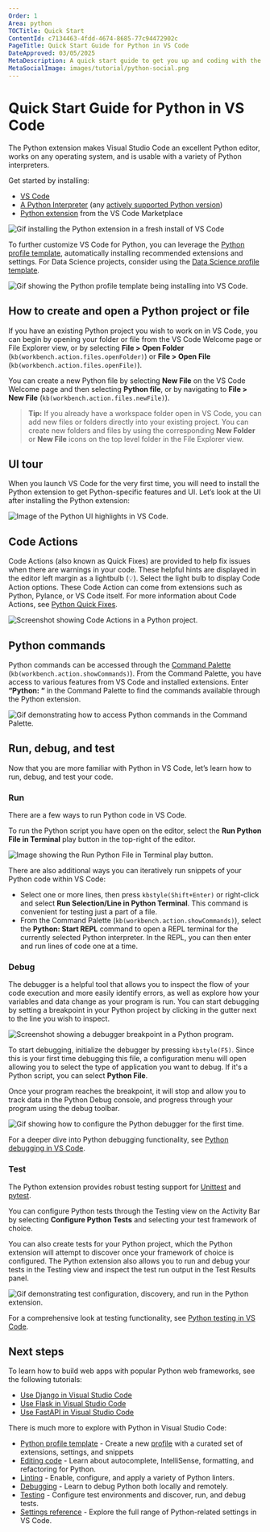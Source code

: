 ```yaml
---
Order: 1
Area: python
TOCTitle: Quick Start
ContentId: c7134463-4fdd-4674-8685-77c94472902c
PageTitle: Quick Start Guide for Python in VS Code
DateApproved: 03/05/2025
MetaDescription: A quick start guide to get you up and coding with the Python extension in Visual Studio Code.
MetaSocialImage: images/tutorial/python-social.png
---
```


# Quick Start Guide for Python in VS Code

The Python extension makes Visual Studio Code an excellent Python editor, works on any operating system, and is usable with a variety of Python interpreters.

Get started by installing:

- [VS Code](https://code.visualstudio.com/)
- [A Python Interpreter](/docs/python/python-tutorial.md#_install-a-python-interpreter) (any [actively supported Python version](https://devguide.python.org/versions/))
- [Python extension](https://marketplace.visualstudio.com/items?itemName=ms-python.python) from the VS Code Marketplace

![Gif installing the Python extension in a fresh install of VS Code](images/quick-start/qs-python-ext-install.gif)

To further customize VS Code for Python, you can leverage the [Python profile template](/docs/editor/customizing/profiles.md#python-profile-template), automatically installing recommended extensions and settings. For Data Science projects, consider using the [Data Science profile template](/docs/editor/customizing/profiles.md#data-science-profile-template).

![Gif showing the Python profile template being installing into VS Code.](images/quick-start/python-profile-create.gif)

## How to create and open a Python project or file

If you have an existing Python project you wish to work on in VS Code, you can begin by opening your folder or file from the VS Code Welcome page or File Explorer view, or by selecting **File > Open Folder** (`kb(workbench.action.files.openFolder)`) or **File > Open File** (`kb(workbench.action.files.openFile)`).

You can create a new Python file by selecting **New File** on the VS Code Welcome page and then selecting **Python file**, or by navigating to **File > New File** (`kb(workbench.action.files.newFile)`).

> **Tip:** If you already have a workspace folder open in VS Code, you can add new files or folders directly into your existing project. You can create new folders and files by using the corresponding **New Folder** or **New File** icons on the top level folder in the File Explorer view.

## UI tour

When you launch VS Code for the very first time, you will need to install the Python extension to get Python-specific features and UI. Let’s look at the UI after installing the Python extension:

![Image of the Python UI highlights in VS Code.](images/quick-start/ui-tour.png)

## Code Actions

Code Actions (also known as Quick Fixes) are provided to help fix issues when there are warnings in your code. These helpful hints are displayed in the editor left margin as a lightbulb (💡). Select the light bulb to display Code Action options. These Code Action can come from extensions such as Python, Pylance, or VS Code itself. For more information about Code Actions, see [Python Quick Fixes](/docs/python/editing.md#quick-fixes).

![Screenshot showing Code Actions in a Python project.](images/editing/quickFix.png)

## Python commands

Python commands can be accessed through the [Command Palette](/docs/getstarted/userinterface.md#command-palette) (`kb(workbench.action.showCommands)`). From the Command Palette, you have access to various features from VS Code and installed extensions. Enter **“Python: “** in the Command Palette to find the commands available through the Python extension.

![Gif demonstrating how to access Python commands in the Command Palette.](images/quick-start/cmd-plt-v2.gif)

## Run, debug, and test

Now that you are more familiar with Python in VS Code, let’s learn how to run, debug, and test your code.

### Run

There are a few ways to run Python code in VS Code.

To run the Python script you have open on the editor, select the **Run Python File in Terminal** play button in the top-right of the editor.

![Image showing the Run Python File in Terminal play button.](images/tutorial/run-python-file-in-terminal-button.png)

There are also additional ways you can iteratively run snippets of your Python code within VS Code:

- Select one or more lines, then press `kbstyle(Shift+Enter)` or right-click and select **Run Selection/Line in Python Terminal**. This command is convenient for testing just a part of a file.
- From the Command Palette (`kb(workbench.action.showCommands)`), select the **Python: Start REPL** command to open a REPL terminal for the currently selected Python interpreter. In the REPL, you can then enter and run lines of code one at a time.

### Debug

The debugger is a helpful tool that allows you to inspect the flow of your code execution and more easily identify errors, as well as explore how your variables and data change as your program is run. You can start debugging by setting a breakpoint in your Python project by clicking in the gutter next to the line you wish to inspect.

![Screenshot showing a debugger breakpoint in a Python program.](images/quick-start/breakpoint.png)

To start debugging, initialize the debugger by pressing `kbstyle(F5)`. Since this is your first time debugging this file, a configuration menu will open allowing you to select the type of application you want to debug. If it's a Python script, you can select **Python File**.

Once your program reaches the breakpoint, it will stop and allow you to track data in the Python Debug console, and progress through your program using the debug toolbar.

![Gif showing how to configure the Python debugger for the first time.](images/quick-start/qs-debug-v2.gif)

For a deeper dive into Python debugging functionality, see [Python debugging in VS Code](/docs/python/debugging.md).

### Test

The Python extension provides robust testing support for [Unittest](https://docs.python.org/3.3/library/unittest.html) and [pytest](https://pytest.org/en/7.4.x/).

You can configure Python tests through the Testing view on the Activity Bar by selecting **Configure Python Tests** and selecting your test framework of choice.

You can also create tests for your Python project, which the Python extension will attempt to discover once your framework of choice is configured. The Python extension also allows you to run and debug your tests in the Testing view and inspect the test run output in the Test Results panel.

![Gif demonstrating test configuration, discovery, and run in the Python extension.](images/quick-start/qs-testing.gif)

For a comprehensive look at testing functionality, see [Python testing in VS Code](/docs/python/testing.md).

## Next steps

To learn how to build web apps with popular Python web frameworks, see the following tutorials:

- [Use Django in Visual Studio Code](/docs/python/tutorial-django.md)
- [Use Flask in Visual Studio Code](/docs/python/tutorial-flask.md)
- [Use FastAPI in Visual Studio Code](/docs/python/tutorial-fastapi.md)

There is much more to explore with Python in Visual Studio Code:

- [Python profile template](/docs/editor/customizing/profiles.md#python-profile-template) - Create a new [profile](/docs/editor/customizing/profiles) with a curated set of extensions, settings, and snippets
- [Editing code](/docs/python/editing.md) - Learn about autocomplete, IntelliSense, formatting, and refactoring for Python.
- [Linting](/docs/python/linting.md) - Enable, configure, and apply a variety of Python linters.
- [Debugging](/docs/python/debugging.md) - Learn to debug Python both locally and remotely.
- [Testing](/docs/python/testing.md) - Configure test environments and discover, run, and debug tests.
- [Settings reference](/docs/python/settings-reference.md) - Explore the full range of Python-related settings in VS Code.
